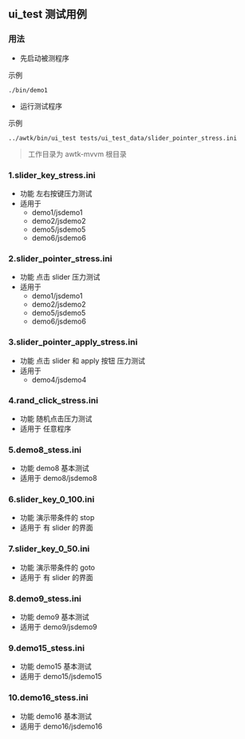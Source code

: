 ## ui_test 测试用例

### 用法

* 先启动被测程序

示例

```
./bin/demo1
```

* 运行测试程序

示例

```
../awtk/bin/ui_test tests/ui_test_data/slider_pointer_stress.ini
```

> 工作目录为 awtk-mvvm 根目录

### 1.slider_key_stress.ini		

* 功能 左右按键压力测试
* 适用于 
  * demo1/jsdemo1 
  * demo2/jsdemo2 
  * demo5/jsdemo5 
  * demo6/jsdemo6 

### 2.slider_pointer_stress.ini

* 功能 点击 slider 压力测试
* 适用于 
  * demo1/jsdemo1 
  * demo2/jsdemo2 
  * demo5/jsdemo5 
  * demo6/jsdemo6 

### 3.slider_pointer_apply_stress.ini

* 功能 点击 slider 和 apply 按钮 压力测试
* 适用于 
  * demo4/jsdemo4

### 4.rand_click_stress.ini

* 功能 随机点击压力测试
* 适用于 任意程序

### 5.demo8_stess.ini

* 功能 demo8 基本测试
* 适用于 demo8/jsdemo8

### 6.slider_key_0_100.ini
* 功能 演示带条件的 stop
* 适用于 有 slider 的界面

### 7.slider_key_0_50.ini
* 功能 演示带条件的 goto
* 适用于 有 slider 的界面

### 8.demo9_stess.ini

* 功能 demo9 基本测试
* 适用于 demo9/jsdemo9

### 9.demo15_stess.ini

* 功能 demo15 基本测试
* 适用于 demo15/jsdemo15

### 10.demo16_stess.ini

* 功能 demo16 基本测试
* 适用于 demo16/jsdemo16

